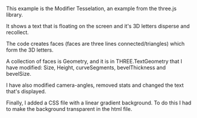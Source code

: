 This example is the Modifier Tesselation, an example from the three.js library.

It shows a text that is floating on the screen and it's 3D letters disperse and recollect.

The code creates faces (faces are three lines connected/triangles) which form the 3D letters.

A collection of faces is Geometry, and it is in THREE.TextGeometry that I have modified:
Size, Height, curveSegments, bevelThickness and bevelSize.

I have also modified camera-angles, removed stats and changed the text that's displayed.

Finally, I added a CSS file with a linear gradient background. 
To do this I had to make the background transparent in the html file. 
